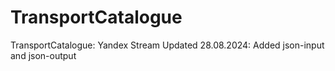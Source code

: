 # TransportCatalogue
TransportCatalogue: Yandex Stream
Updated 28.08.2024: Added json-input and json-output
